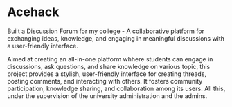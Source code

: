 # Acehack
Built a Discussion Forum for my college - A collaborative platform for exchanging ideas, knowledge, and engaging in meaningful discussions with a user-friendly interface.

Aimed at creating an all-in-one platform whhere students can engage in discussions, ask questions, and share knowledge on various topic, this project provides a stylish, user-friendly interface for creating threads, posting comments, and interacting with others. It fosters community participation, knowledge sharing, and collaboration among its users. All this, under the supervision of the university administration and the admins.

